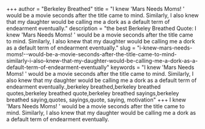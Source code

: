 +++
author = "Berkeley Breathed"
title = "I knew 'Mars Needs Moms! ' would be a movie seconds after the title came to mind. Similarly, I also knew that my daughter would be calling me a dork as a default term of endearment eventually."
description = "the best Berkeley Breathed Quote: I knew 'Mars Needs Moms! ' would be a movie seconds after the title came to mind. Similarly, I also knew that my daughter would be calling me a dork as a default term of endearment eventually."
slug = "i-knew-mars-needs-moms!--would-be-a-movie-seconds-after-the-title-came-to-mind-similarly-i-also-knew-that-my-daughter-would-be-calling-me-a-dork-as-a-default-term-of-endearment-eventually"
keywords = "I knew 'Mars Needs Moms! ' would be a movie seconds after the title came to mind. Similarly, I also knew that my daughter would be calling me a dork as a default term of endearment eventually.,berkeley breathed,berkeley breathed quotes,berkeley breathed quote,berkeley breathed sayings,berkeley breathed saying,quotes, sayings,quote, saying, motivation"
+++
I knew 'Mars Needs Moms! ' would be a movie seconds after the title came to mind. Similarly, I also knew that my daughter would be calling me a dork as a default term of endearment eventually.

